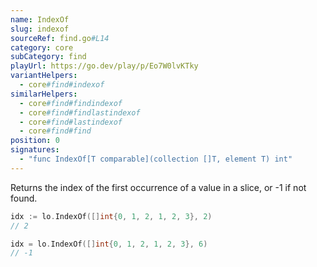 ```yaml
---
name: IndexOf
slug: indexof
sourceRef: find.go#L14
category: core
subCategory: find
playUrl: https://go.dev/play/p/Eo7W0lvKTky
variantHelpers:
  - core#find#indexof
similarHelpers:
  - core#find#findindexof
  - core#find#findlastindexof
  - core#find#lastindexof
  - core#find#find
position: 0
signatures:
  - "func IndexOf[T comparable](collection []T, element T) int"
---
```


Returns the index of the first occurrence of a value in a slice, or -1 if not found.

```go
idx := lo.IndexOf([]int{0, 1, 2, 1, 2, 3}, 2)
// 2

idx = lo.IndexOf([]int{0, 1, 2, 1, 2, 3}, 6)
// -1
```


